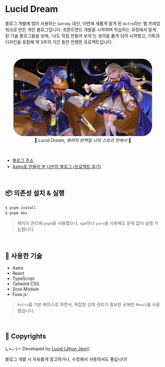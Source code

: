 # Lucid Dream

블로그 개발에 많이 사용하는 `Gatsby` 대신, 이번에 새롭게 알게 된 `Astro`라는 웹 프레임워크로 만든 개인 블로그입니다. 프론트엔드 개발을 시작하며 학습하는 과정에서 알게 된 기술 블로그들을 보며, '나도 직접 만들어 보자'는 생각을 품게 되어 시작했고, 기획과 디자인을 포함해 약 3주의 기간 동안 진행한 프로젝트입니다.

<br />

<p align="center">
  <img src="./docs/main.png" />
  <br />
    🌟 <em>Lucid Dream, 화려히 반짝일 나의 스토리 안에서</em> 🌟
</p>

<br />

- [블로그 주소](https://www.lucid-dream.net)
- [Astro로 만들어 본 나만의 블로그 (프로젝트 후기)](https://www.lucid-dream.net/story/project/post/lucid-dream)

<br />

## 📦 의존성 설치 & 실행

```sh
$ pnpm install
$ pnpm dev
```

> 패키지 관리에 `pnpm`을 사용했으나, `npm`이나 `yarn`을 사용해도 문제 없이 실행 가능합니다.

<br />

## 🚀 사용한 기술

- Astro
- React
- TypeScript
- Tailwind CSS
- Scss Module
- Fuse.js

> `Astro`를 기본 베이스로 하면서, 복잡한 상태 관리가 필요한 곳에만 `React`를 사용했습니다.

<br />

## 📌 Copyrights

(｡•̀ᴗ-)✧ Developed by [Lucid (Jihun Jeon)](mailto:nohack-@naver.com)

블로그 개발 시 자유롭게 참고하거나, 수정해서 사용하셔도 좋습니다!
